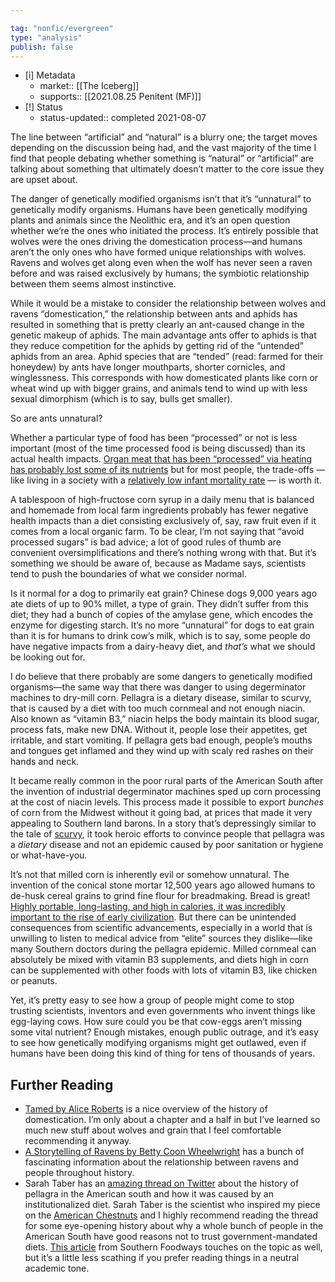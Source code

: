 ```yaml
---

tag: "nonfic/evergreen"
type: "analysis"
publish: false
---
```


- [i] Metadata
	- market:: [[The Iceberg]]
	- supports:: [[2021.08.25 Penitent (MF)]]
- [!] Status
	-  status-updated:: completed 2021-08-07


The line between “artificial” and “natural” is a blurry one; the target moves depending on the discussion being had, and the vast majority of the time I find that people debating whether something is “natural” or “artificial” are talking about something that ultimately doesn’t matter to the core issue they are upset about. 

The danger of genetically modified organisms isn’t that it’s “unnatural” to genetically modify organisms. Humans have been genetically modifying plants and animals since the Neolithic era, and it’s an open question whether we’re the ones who initiated the process. It’s entirely possible that wolves were the ones driving the domestication process—and humans aren’t the only ones who have formed unique relationships with wolves. Ravens and wolves get along even when the wolf has never seen a raven before and was raised exclusively by humans; the symbiotic relationship between them seems almost instinctive. 

While it would be a mistake to consider the relationship between wolves and ravens “domestication,” the relationship between ants and aphids has resulted in something that is pretty clearly an ant-caused change in the genetic makeup of aphids. The main advantage ants offer to aphids is that they reduce competition for the aphids by getting rid of the “untended” aphids from an area.  Aphid species that are “tended” (read: farmed for their honeydew) by ants have longer mouthparts, shorter cornicles, and winglessness. This corresponds with how domesticated plants like corn or wheat wind up with bigger grains, and animals tend to wind up with less sexual dimorphism (which is to say, bulls get smaller).

So are ants unnatural?  

Whether a particular type of food has been “processed” or not is less important (most of the time processed food is being discussed) than its actual health impacts. [Organ meat that has been “processed” via heating has probably lost some of its nutrients](https://newsletter.eleanorkonik.com/scurvy/) but for most people, the trade-offs — like living in a society with a [relatively low infant mortality rate](https://ourworldindata.org/child-mortality-in-the-past) — is worth it. 

A tablespoon of high-fructose corn syrup in a daily menu that is balanced and homemade from local farm ingredients probably has fewer negative health impacts than a diet consisting exclusively of, say, raw fruit even if it comes from a local organic farm. To be clear, I’m not saying that “avoid processed sugars” is bad advice; a lot of good rules of thumb are convenient oversimplifications and there’s nothing wrong with that. But it’s something we should be aware of, because as Madame says, scientists tend to push the boundaries of what we consider normal. 

Is it normal for a dog to primarily eat grain?  Chinese dogs 9,000 years ago ate diets of up to 90% millet, a type of grain. They didn’t suffer from this diet; they had a bunch of copies of the amylase gene, which encodes the enzyme for digesting starch. It’s no more “unnatural” for dogs to eat grain than it is for humans to drink cow’s milk, which is to say, some people do have negative impacts from a dairy-heavy diet, and _that’s_ what we should be looking out for. 

I do believe that there probably are some dangers to genetically modified organisms—the same way that there was danger to using degerminator machines to dry-mill corn. Pellagra is a dietary disease, similar to scurvy, that is caused by a diet with too much cornmeal and not enough niacin. Also known as “vitamin B3,” niacin helps the body maintain its blood sugar, process fats, make new DNA. Without it, people lose their appetites, get irritable, and start vomiting. If pellagra gets bad enough, people’s mouths and tongues get inflamed and they wind up with scaly red rashes on their hands and neck. 

It became really common in the poor rural parts of the American South after the invention of industrial degerminator machines sped  up corn processing at the cost of niacin levels. This process made it possible to export _bunches_ of corn from the Midwest without it going bad, at prices that made it very appealing to Southern land barons. In a story that’s depressingly similar to the tale of [scurvy](https://newsletter.eleanorkonik.com/scurvy/), it took heroic efforts to convince people that pellagra was a _dietary_ disease and not an epidemic caused by poor sanitation or hygiene or what-have-you. 

It’s not that milled corn is inherently evil or somehow unnatural. The invention of the conical stone mortar 12,500 years ago allowed humans to de-husk cereal grains to grind fine flour for breadmaking. Bread is great! [Highly portable, long-lasting, and high in calories, it was incredibly important to the rise of early civilization](https://blogs.scientificamerican.com/anthropology-in-practice/our-14-400-year-old-relationship-with-bread/). But there can be unintended consequences from scientific advancements, especially in a world that is unwilling to listen to medical advice from “elite” sources they dislike—like many Southern doctors during the pellagra epidemic. Milled cornmeal can absolutely be mixed with vitamin B3 supplements,  and diets high in corn can be supplemented with other foods with lots of vitamin B3, like chicken or peanuts. 

Yet, it’s pretty easy to see how a group of people might come to stop trusting scientists, inventors and even governments who invent things like egg-laying cows. How sure could you be that cow-eggs aren’t missing some vital nutrient? Enough mistakes, enough public outrage, and it’s easy to see how genetically modifying organisms might get outlawed, even if humans have been doing this kind of thing for tens of thousands of years. 

## Further Reading

- [Tamed by Alice Roberts](https://www.penguin.co.uk/books/111/1112946/tamed/9781786090010.html) is a nice overview of the history of domestication. I’m only about a chapter and a half in but I’ve learned so much new stuff about wolves and grain that I feel comfortable recommending it anyway. 
- [A Storytelling of Ravens by Betty Coon Wheelwright](https://doi.org/10.1080/19342039.2013.759022) has a bunch of fascinating information about the relationship between ravens and people throughout history. 
- Sarah Taber has an [amazing thread on Twitter](https://twitter.com/SarahTaber_bww/status/1413328817863659529) about the history of pellagra in the American south and how it was caused by an institutionalized diet. Sarah Taber is the scientist who inspired my piece on the [American Chestnuts](https://newsletter.eleanorkonik.com/cat-and-wolf/) and I highly recommend reading the thread for some eye-opening history about why a whole bunch of people in the American South have good reasons not to trust government-mandated diets. [This article](https://www.southernfoodways.org/malnourished-cultural-ignorance-paved-the-way-for-pellagra/) from Southern Foodways touches on the topic as well, but it’s a little less scathing if you prefer reading things in a neutral academic tone. 